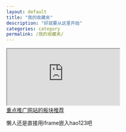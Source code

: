 ```yaml
---
layout: default
title: "我的收藏夹"
description: "好就要从这里开始"
categories: category
permalink: /我的收藏夹/
--- 
```


<div class="to-left">
<a href="http://jobinson.tk/我的收藏夹/"></a>
</div>

<div class="to-right">
<a href="http://i-org.tk/我的收藏夹/"></a>
</div>

<iframe class="hao123" src="http://www.hao123.com"></iframe>

<div class="to-hot">
<a href="http://i-org.tk/我的收藏夹/">重点推广网站的板块推荐</a>
</div>



懒人还是直接用iframe嵌入hao123吧

